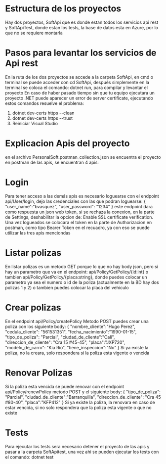 # Estructura de los proyectos
Hay dos proyectos, SoftApi que es donde estan todos los servicios api rest y SoftApiTest, donde estan los tests, la base de datos esta en Azure, por lo que no se requiere montarla

# Pasos para levantar los servicios de Api rest
En la ruta de los dos proyectos se accede a la carpeta SoftApi, en cmd o terminal se puede acceder con cd SoftApi, después simplemente en la terminal se coloca el comando: dotnet run, para compilar y levantar el proyecto
En caso de haber pasado tiempo sin que tu equipo ejecutara un proyecto .NET puede aparecer un error de server certificate, ejecutando estos comandos resuelve el problema:
1.	dotnet dev-certs https --clean
2.	dotnet dev-certs https --trust
3.	Reiniciar Visual Studio

# Explicacion Apis del proyecto
en el archivo PersonalSoft.postman_collection.json se encuentra el proyecto en postman de las apis, se encuentran 4 apis:

# Login
Para tener acceso a las demás apis es necesario loguearse con el endpoint api/User/login, dejo las credenciales con las que podran loguearse:
{
    "user_name":"bvasquez",
    "user_password": "1234"
}
este endpoint dara como respuesta un json web token, si se rechaza la conexion, en la parte de Settings, deshabilitar la opcion de: Enable SSL certificate verification.
Una vez logueados se colocara el token en la parte de Authorizacion en postman, como tipo Bearer Token en el recuadro, ya con eso se puede utilizar las tres apis menciondas

# Listar polizas
En listar polizas es un metodo GET porque lo que no hay body json, pero si hay un parametro que va en el endpoint:
api/Policy/GetPolicy/{id:int} o tambien api/Policy/GetPolicy/{placa:string}, donde puedes colocar un parametro ya sea el numero o id de la poliza (actualmente en la BD hay dos polizas 1 y 2) o tambien puedes colocar la placa del vehiculo

# Crear polizas
En el endpoint api/Policy/createPolicy Metodo POST puedes crear una poliza con los siguiente body:
{
    "nombre_cliente":"Hugo Perez",
    "cedula_cliente": "561531351",
    "fecha_nacimiento":"1990-01-15",
    "tipo_de_poliza": "Parcial",
    "ciudad_de_cliente":"Cali",
    "direccion_de_cliente": "Cra 15 #45-45",
    "placa":"JXP720",
    "modelo_de_carro": "Kia Rio",
    "tiene_inspeccion":"No"
}
Si ya existe la poliza, no la creara, solo respondera si la poliza esta vigente o vencida

# Renovar Polizas
Si la poliza esta vencida se puede renovar con el endpoint api/Policy/renewPolicy metodo POST y el siguiente body:
{
    "tipo_de_poliza": "Parcial",
    "ciudad_de_cliente":"Barranquilla",
    "direccion_de_cliente": "Cra 45 #80-40",
    "placa":"KFP412"
}
Si ya existe la poliza, la renovara en caso de estar vencida, si no solo respondera que la poliza esta vigente o que no existe

# Tests
Para ejecutar los tests sera necesario detener el proyecto de las apis y pasar a la carpeta SoftApitest, una vez ahi se pueden ejecutar los tests con el comando: dotnet test

